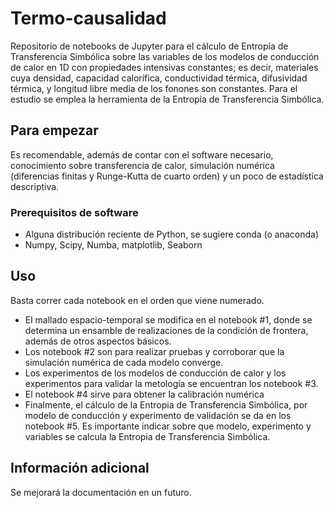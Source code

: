 # Termo-causalidad

Repositorio de notebooks de Jupyter para el cálculo de Entropía de Transferencia Simbólica sobre las variables de los modelos de conducción de calor en 1D con propiedades intensivas constantes; es decir, materiales cuya densidad, capacidad calorífica, conductividad térmica, difusividad térmica, y longitud libre media de los fonones son constantes. Para el estudio se emplea la herramienta de la Entropía de Transferencia Simbólica.

## Para empezar

Es recomendable, además de contar con el software necesario, conocimiento sobre transferencia de calor, simulación numérica (diferencias finitas y Runge-Kutta de cuarto orden) y un poco de estadística descriptiva.

### Prerequisitos de software

* Alguna distribución reciente de Python, se sugiere conda (o anaconda)
* Numpy, Scipy, Numba, matplotlib, Seaborn

## Uso

Basta correr cada notebook en el orden que viene numerado.

* El mallado espacio-temporal se modifica en el notebook #1, donde se determina un ensamble de realizaciones de la condición de frontera, además de otros aspectos básicos. 
* Los notebook #2 son para realizar pruebas y corroborar que la simulación numérica de cada modelo converge.
* Los experimentos de los modelos de conducción de calor y los experimentos para validar la metología se encuentran los notebook #3.
* El notebook #4 sirve para obtener la calibración numérica
* Finalmente, el cálculo de la Entropia de Transferencia Simbólica, por modelo de conducción y experimento de validación se da en los notebook #5. Es importante indicar sobre que modelo, experimento y variables se calcula la Entropia de Transferencia Simbólica.

## Información adicional

Se mejorará la documentación en un futuro.
